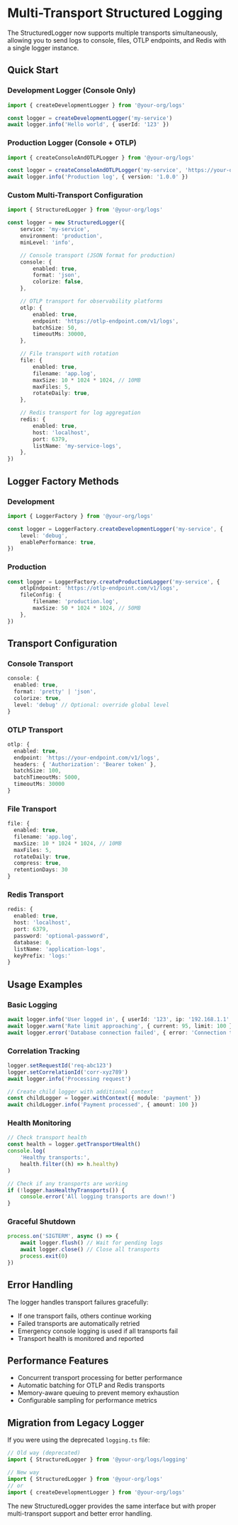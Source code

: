 # Multi-Transport Structured Logging

The StructuredLogger now supports multiple transports simultaneously, allowing you to send logs to console, files, OTLP endpoints, and Redis with a single logger instance.

## Quick Start

### Development Logger (Console Only)

```typescript
import { createDevelopmentLogger } from '@your-org/logs'

const logger = createDevelopmentLogger('my-service')
await logger.info('Hello world', { userId: '123' })
```

### Production Logger (Console + OTLP)

```typescript
import { createConsoleAndOTLPLogger } from '@your-org/logs'

const logger = createConsoleAndOTLPLogger('my-service', 'https://your-otlp-endpoint.com/v1/logs')
await logger.info('Production log', { version: '1.0.0' })
```

### Custom Multi-Transport Configuration

```typescript
import { StructuredLogger } from '@your-org/logs'

const logger = new StructuredLogger({
	service: 'my-service',
	environment: 'production',
	minLevel: 'info',

	// Console transport (JSON format for production)
	console: {
		enabled: true,
		format: 'json',
		colorize: false,
	},

	// OTLP transport for observability platforms
	otlp: {
		enabled: true,
		endpoint: 'https://otlp-endpoint.com/v1/logs',
		batchSize: 50,
		timeoutMs: 30000,
	},

	// File transport with rotation
	file: {
		enabled: true,
		filename: 'app.log',
		maxSize: 10 * 1024 * 1024, // 10MB
		maxFiles: 5,
		rotateDaily: true,
	},

	// Redis transport for log aggregation
	redis: {
		enabled: true,
		host: 'localhost',
		port: 6379,
		listName: 'my-service-logs',
	},
})
```

## Logger Factory Methods

### Development

```typescript
import { LoggerFactory } from '@your-org/logs'

const logger = LoggerFactory.createDevelopmentLogger('my-service', {
	level: 'debug',
	enablePerformance: true,
})
```

### Production

```typescript
const logger = LoggerFactory.createProductionLogger('my-service', {
	otlpEndpoint: 'https://otlp-endpoint.com/v1/logs',
	fileConfig: {
		filename: 'production.log',
		maxSize: 50 * 1024 * 1024, // 50MB
	},
})
```

## Transport Configuration

### Console Transport

```typescript
console: {
  enabled: true,
  format: 'pretty' | 'json',
  colorize: true,
  level: 'debug' // Optional: override global level
}
```

### OTLP Transport

```typescript
otlp: {
  enabled: true,
  endpoint: 'https://your-endpoint.com/v1/logs',
  headers: { 'Authorization': 'Bearer token' },
  batchSize: 100,
  batchTimeoutMs: 5000,
  timeoutMs: 30000
}
```

### File Transport

```typescript
file: {
  enabled: true,
  filename: 'app.log',
  maxSize: 10 * 1024 * 1024, // 10MB
  maxFiles: 5,
  rotateDaily: true,
  compress: true,
  retentionDays: 30
}
```

### Redis Transport

```typescript
redis: {
  enabled: true,
  host: 'localhost',
  port: 6379,
  password: 'optional-password',
  database: 0,
  listName: 'application-logs',
  keyPrefix: 'logs:'
}
```

## Usage Examples

### Basic Logging

```typescript
await logger.info('User logged in', { userId: '123', ip: '192.168.1.1' })
await logger.warn('Rate limit approaching', { current: 95, limit: 100 })
await logger.error('Database connection failed', { error: 'Connection timeout' })
```

### Correlation Tracking

```typescript
logger.setRequestId('req-abc123')
logger.setCorrelationId('corr-xyz789')
await logger.info('Processing request')

// Create child logger with additional context
const childLogger = logger.withContext({ module: 'payment' })
await childLogger.info('Payment processed', { amount: 100 })
```

### Health Monitoring

```typescript
// Check transport health
const health = logger.getTransportHealth()
console.log(
	'Healthy transports:',
	health.filter((h) => h.healthy)
)

// Check if any transports are working
if (!logger.hasHealthyTransports()) {
	console.error('All logging transports are down!')
}
```

### Graceful Shutdown

```typescript
process.on('SIGTERM', async () => {
	await logger.flush() // Wait for pending logs
	await logger.close() // Close all transports
	process.exit(0)
})
```

## Error Handling

The logger handles transport failures gracefully:

- If one transport fails, others continue working
- Failed transports are automatically retried
- Emergency console logging is used if all transports fail
- Transport health is monitored and reported

## Performance Features

- Concurrent transport processing for better performance
- Automatic batching for OTLP and Redis transports
- Memory-aware queuing to prevent memory exhaustion
- Configurable sampling for performance metrics

## Migration from Legacy Logger

If you were using the deprecated `logging.ts` file:

```typescript
// Old way (deprecated)
import { StructuredLogger } from '@your-org/logs/logging'

// New way
import { StructuredLogger } from '@your-org/logs'
// or
import { createDevelopmentLogger } from '@your-org/logs'
```

The new StructuredLogger provides the same interface but with proper multi-transport support and better error handling.
